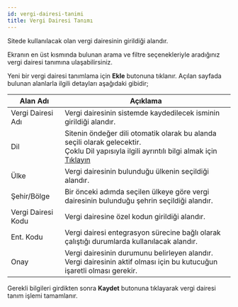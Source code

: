 ```yaml
---
id: vergi-dairesi-tanimi
title: Vergi Dairesi Tanımı
---
```


Sitede kullanılacak olan vergi dairesinin girildiği alandır.

Ekranın en üst kısmında bulunan arama ve filtre seçenekleriyle aradığınız vergi dairesi tanımına ulaşabilirsiniz.

Yeni bir vergi dairesi tanımlama için **Ekle** butonuna tıklanır. Açılan sayfada bulunan alanlarla ilgili detayları aşağıdaki gibidir;

|Alan Adı|Açıklama|
|--|--|
|Vergi Dairesi Adı|Vergi dairesinin sistemde kaydedilecek isminin girildiği alandır.|
|Dil|Sitenin öndeğer dili otomatik olarak bu alanda seçili olarak gelecektir.<br>Çoklu Dil yapısıyla ilgili ayrıntılı bilgi almak için [Tıklayın](coklu-dil.md)|
|Ülke|Vergi dairesinin bulunduğu ülkenin seçildiği alandır.|
|Şehir/Bölge|Bir önceki adımda seçilen ülkeye göre vergi dairesinin bulunduğu şehrin seçildiği alandır.|
|Vergi Dairesi Kodu|Vergi dairesine özel kodun girildiği alandır.|
|Ent. Kodu|Vergi dairesi entegrasyon sürecine bağlı olarak çalıştığı durumlarda kullanılacak alandır.|
|Onay|Vergi dairesinin durumunu belirleyen alandır. Vergi dairesinin aktif olması için bu kutucuğun işaretli olması gerekir.|

Gerekli bilgileri girdikten sonra **Kaydet** butonuna tıklayarak vergi dairesi tanım işlemi tamamlanır.